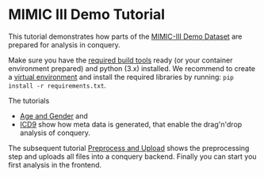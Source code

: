 # MIMIC III Demo Tutorial
This tutorial demonstrates how parts of the [MIMIC-III Demo Dataset](https://physionet.org/content/mimiciii-demo/1.4/) are prepared for analysis in conquery.

Make sure you have the [required build tools](../../README.md#conquery#requirements) ready (or your container environment prepared) and python (3.x) installed. We recommend to create a [virtual environment](https://docs.python.org/3/library/venv.html) and install the required libraries by running: `pip install -r requirements.txt`.

The tutorials
- [Age and Gender](./age_gender.ipynb) and
- [ICD9](./icd9.ipynb)
show how meta data is generated, that enable the drag'n'drop analysis of conquery.

The subsequent tutorial [Preprocess and Upload](./preprocess_and_upload.ipynb) shows the preprocessing step and uploads all files into a conquery backend.
Finally you can start you first analysis in the frontend.